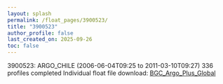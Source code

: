 ```yaml
---
layout: splash
permalink: /float_pages/3900523/
title: "3900523"
author_profile: false
last_created_on: 2025-09-26
toc: false
---
```

 
3900523: ARGO_CHILE (2006-06-04T09:25 to 2011-03-10T09:27)
336 profiles completed
Individual float file download: [BGC_Argo_Plus_Global](https://ftp.soest.hawaii.edu/bgc_argo_plus/Individual_Floats/outliers_removed/3900523_Sprof_processed.nc)
